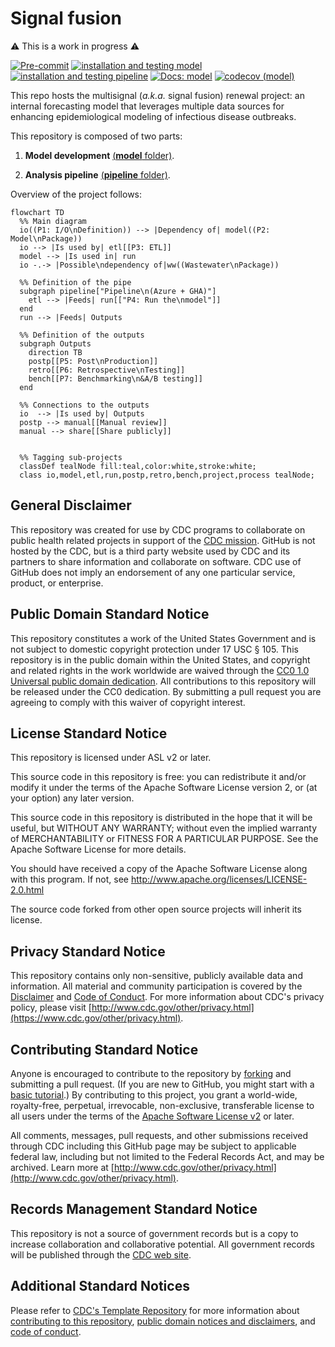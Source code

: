 # Signal fusion

⚠️ This is a work in progress ⚠️

[![Pre-commit](https://github.com/CDCgov/multisignal-epi-inference/actions/workflows/pre-commit.yaml/badge.svg)](https://github.com/CDCgov/multisignal-epi-inference/actions/workflows/pre-commit.yaml)
[![installation and testing model](https://github.com/CDCgov/multisignal-epi-inference/actions/workflows/test_model.yaml/badge.svg)](https://github.com/CDCgov/multisignal-epi-inference/actions/workflows/test_model.yaml)
[![installation and testing pipeline](https://github.com/CDCgov/multisignal-epi-inference/actions/workflows/test_pipeline.yaml/badge.svg)](https://github.com/CDCgov/multisignal-epi-inference/actions/workflows/test_pipeline.yaml)
[![Docs: model](https://github.com/CDCgov/multisignal-epi-inference/actions/workflows/sphinx.yaml/badge.svg)](https://github.com/CDCgov/multisignal-epi-inference/actions/workflows/sphinx.yaml)
[![codecov (model)](https://codecov.io/gh/CDCgov/multisignal-epi-inference/graph/badge.svg?token=7Z06HOMYR1)](https://codecov.io/gh/CDCgov/multisignal-epi-inference)

This repo hosts the multisignal (*a.k.a.* signal fusion) renewal project: an internal forecasting model that leverages multiple data sources for enhancing epidemiological modeling of infectious disease outbreaks.

This repository is composed of two parts:

1. **Model development** [(**model** folder)](model).

2. **Analysis pipeline** [(**pipeline** folder)](pipeline).

Overview of the project follows:

```mermaid
flowchart TD
  %% Main diagram
  io((P1: I/O\nDefinition)) --> |Dependency of| model((P2: Model\nPackage))
  io --> |Is used by| etl[[P3: ETL]]
  model --> |Is used in| run
  io -.-> |Possible\ndependency of|ww((Wastewater\nPackage))

  %% Definition of the pipe
  subgraph pipeline["Pipeline\n(Azure + GHA)"]
    etl --> |Feeds| run[["P4: Run the\nmodel"]]
  end
  run --> |Feeds| Outputs

  %% Definition of the outputs
  subgraph Outputs
    direction TB
    postp[[P5: Post\nProduction]]
    retro[[P6: Retrospective\nTesting]]
    bench[[P7: Benchmarking\n&A/B testing]]
  end

  %% Connections to the outputs
  io  --> |Is used by| Outputs
  postp --> manual[[Manual review]]
  manual --> share[[Share publicly]]


  %% Tagging sub-projects
  classDef tealNode fill:teal,color:white,stroke:white;
  class io,model,etl,run,postp,retro,bench,project,process tealNode;
```

## General Disclaimer

This repository was created for use by CDC programs to collaborate on public health related projects in support of the [CDC mission](https://www.cdc.gov/about/organization/mission.htm).  GitHub is not hosted by the CDC, but is a third party website used by CDC and its partners to share information and collaborate on software. CDC use of GitHub does not imply an endorsement of any one particular service, product, or enterprise.

## Public Domain Standard Notice

This repository constitutes a work of the United States Government and is not
subject to domestic copyright protection under 17 USC § 105. This repository is in
the public domain within the United States, and copyright and related rights in
the work worldwide are waived through the [CC0 1.0 Universal public domain dedication](https://creativecommons.org/publicdomain/zero/1.0/).
All contributions to this repository will be released under the CC0 dedication. By
submitting a pull request you are agreeing to comply with this waiver of
copyright interest.

## License Standard Notice

This repository is licensed under ASL v2 or later.

This source code in this repository is free: you can redistribute it and/or modify it under
the terms of the Apache Software License version 2, or (at your option) any
later version.

This source code in this repository is distributed in the hope that it will be useful, but WITHOUT ANY
WARRANTY; without even the implied warranty of MERCHANTABILITY or FITNESS FOR A
PARTICULAR PURPOSE. See the Apache Software License for more details.

You should have received a copy of the Apache Software License along with this
program. If not, see http://www.apache.org/licenses/LICENSE-2.0.html

The source code forked from other open source projects will inherit its license.

## Privacy Standard Notice

This repository contains only non-sensitive, publicly available data and
information. All material and community participation is covered by the
[Disclaimer](https://github.com/CDCgov/template/blob/master/DISCLAIMER.md)
and [Code of Conduct](https://github.com/CDCgov/template/blob/master/code-of-conduct.md).
For more information about CDC's privacy policy, please visit [http://www.cdc.gov/other/privacy.html](https://www.cdc.gov/other/privacy.html).

## Contributing Standard Notice

Anyone is encouraged to contribute to the repository by [forking](https://help.github.com/articles/fork-a-repo)
and submitting a pull request. (If you are new to GitHub, you might start with a
[basic tutorial](https://help.github.com/articles/set-up-git).) By contributing
to this project, you grant a world-wide, royalty-free, perpetual, irrevocable,
non-exclusive, transferable license to all users under the terms of the
[Apache Software License v2](http://www.apache.org/licenses/LICENSE-2.0.html) or
later.

All comments, messages, pull requests, and other submissions received through
CDC including this GitHub page may be subject to applicable federal law, including but not limited to the Federal Records Act, and may be archived. Learn more at [http://www.cdc.gov/other/privacy.html](http://www.cdc.gov/other/privacy.html).

## Records Management Standard Notice

This repository is not a source of government records but is a copy to increase
collaboration and collaborative potential. All government records will be
published through the [CDC web site](http://www.cdc.gov).

## Additional Standard Notices

Please refer to [CDC's Template Repository](https://github.com/CDCgov/template)
for more information about [contributing to this repository](https://github.com/CDCgov/template/blob/master/CONTRIBUTING.md),
[public domain notices and disclaimers](https://github.com/CDCgov/template/blob/master/DISCLAIMER.md),
and [code of conduct](https://github.com/CDCgov/template/blob/master/code-of-conduct.md).
